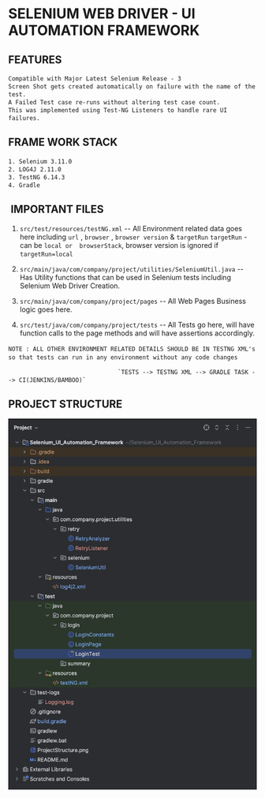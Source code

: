# SELENIUM WEB DRIVER - UI AUTOMATION FRAMEWORK


## FEATURES

```
Compatible with Major Latest Selenium Release - 3
Screen Shot gets created automatically on failure with the name of the test.
A Failed Test case re-runs without altering test case count.   
This was implemented using Test-NG Listeners to handle rare UI failures.
```

##  FRAME WORK STACK 

```
1. Selenium 3.11.0
2. LOG4J 2.11.0
3. TestNG 6.14.3
4. Gradle
```


##  IMPORTANT FILES  

1) `src/test/resources/testNG.xml` -- All Environment related data goes here including `url` , `browser` , `browser version` & `targetRun`
   `targetRun` - can be `local or  browserStack`, browser version is ignored if `targetRun=local`
 
2) `src/main/java/com/company/project/utilities/SeleniumUtil.java`  -- Has Utility functions that can be used in Selenium tests including Selenium Web Driver Creation.

3) `src/main/java/com/company/project/pages` -- All Web Pages Business logic goes here.

4) `src/test/java/com/company/project/tests` -- All Tests go here, will have function calls to the page methods and will have assertions accordingly.

`NOTE : ALL OTHER ENVIRONMENT RELATED DETAILS SHOULD BE IN TESTNG XML's so that tests can run in any environment without any code changes`

                                   `TESTS --> TESTNG XML --> GRADLE TASK --> CI(JENKINS/BAMBOO)`

## PROJECT STRUCTURE

![alt tag](https://github.com/pavankovurru/Selenium_UI_Automation_Framework/blob/master/ProjectStructure.png)

